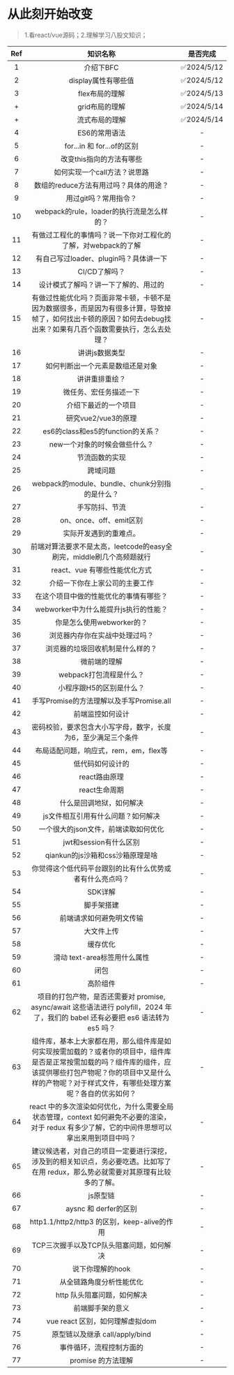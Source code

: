 # 从此刻开始改变

> 1.看react/vue源码；2.理解学习八股文知识；

| Ref | 知识名称 | 是否完成 |
| :----: | :----: | :----: |
| 1 | 介绍下BFC | ✅2024/5/12 |
| 2 | display属性有哪些值 | ✅2024/5/12 |
| 3 | flex布局的理解 | ✅2024/5/13 |
| + | grid布局的理解 | ✅2024/5/14 |
| + | 流式布局的理解 | ✅2024/5/14 |
| 4 | ES6的常用语法 | - |
| 5 | for...in 和 for...of的区别 | - |
| 6 | 改变this指向的方法有哪些 | - |
| 7 | 如何实现一个call方法？说思路 | - |
| 8 | 数组的reduce方法有用过吗？具体的用途？ | - |
| 9 | 用过git吗？常用指令？ | - |
| 10 | webpack的rule，loader的执行流是怎么样的？ | - |
| 11 | 有做过工程化的事情吗？说一下你对工程化的了解，对webpack的了解 | - |
| 12 | 有自己写过loader、plugin吗？具体讲一下 | - |
| 13 | CI/CD了解吗？ | - |
| 14 | 设计模式了解吗？讲一下了解的、用过的 | - |
| 15 | 有做过性能优化吗？页面非常卡顿，卡顿不是因为数据很多，而是因为有很多计算，导致掉帧了，如何找出卡顿的原因？如何去debug找出来？如果有几百个函数需要执行，怎么去处理？ | - |
| 16 | 讲讲js数据类型 | - |
| 17 | 如何判断出一个元素是数组还是对象 | - |
| 18 | 讲讲重排重绘？ | - |
| 19 | 微任务、宏任务描述一下 | - |
| 20 | 介绍下最近的一个项目 | - |
| 21 | 研究vue2/vue3的原理 | - |
| 22 | es6的class和es5的function的关系？ | - |
| 23 | new一个对象的时候会做些什么？ | - |
| 24 | 节流函数的实现 | - |
| 25 | 跨域问题 | - |
| 26 | webpack的module、bundle、chunk分别指的是什么？ | - |
| 27 | 手写防抖、节流 | - |
| 28 | on、once、off、emit区别 | - |
| 29 | 实际开发遇到的重难点。 | - |
| 30 | 前端对算法要求不是太高，leetcode的easy全刷完，middle刷几个高频题就行 | - |
| 31 | react、vue 有哪些性能优化方式 | - |
| 32 | 介绍一下你在上家公司的主要工作 | - |
| 33 | 在这个项目中做的性能优化的事情有哪些？ | - |
| 34 | webworker中为什么能提升js执行的性能？ | - |
| 35 | 你是怎么使用webworker的？ | - |
| 36 | 浏览器内存你在实战中处理过吗？ | - |
| 37 | 浏览器的垃圾回收机制是什么样的？ | - |
| 38 | 微前端的理解 | - |
| 39 | webpack打包流程是什么？ | - |
| 40 | 小程序跟H5的区别是什么？ | - |
| 41 | 手写Promise的方法理解以及手写Promise.all | - |
| 42 | 前端监控如何设计 | - |
| 43 | 密码校验，要求包含大小写字母，数字，长度为6，至少满足三个条件 | - |
| 44 | 布局适配问题，响应式，rem，em，flex等 | - |
| 45 | 低代码如何设计的 | - |
| 46 | react路由原理 | - |
| 47 | react生命周期 | - |
| 48 | 什么是回调地狱，如何解决 | - |
| 49 | js文件相互引用有什么问题？如何解决 | - |
| 50 | 一个很大的json文件，前端读取如何优化 | - |
| 51 | jwt和session有什么区别 | - |
| 52 | qiankun的js沙箱和css沙箱原理是啥 | - |
| 53 | 你觉得这个低代码平台跟别的比有什么优势或者有什么亮点吗？ | - |
| 54 | SDK详解 | - |
| 55 | 脚手架搭建 | - |
| 56 | 前端请求如何避免明文传输 | - |
| 57 | 大文件上传 | - |
| 58 | 缓存优化 | - |
| 59 | 滑动 text-area标签用什么属性 | - |
| 60 | 闭包 | - |
| 61 | 高阶组件 | - |
| 62 | 项目的打包产物，是否还需要对 promise, async/await 这些语法进行 polyfill，2024 年了，我们的 babel 还有必要把 es6 语法转为 es5 吗？ | - |
| 63 | 组件库，基本上大家都在用，那么组件库是如何实现按需加载的？或者你的项目中，组件库是否是正常按需加载的吗？组件库的组件，应该提供哪些打包产物呢？你的项目中又是什么样的产物呢？对于样式文件，有哪些处理方案呢？各自的优劣如何？ | - |
| 64 | react 中的多次渲染如何优化，为什么需要全局状态管理，context 如何避免不必要的渲染，对于 redux 有多少了解，它的中间件思想可以拿出来用到项目中吗？ | - |
| 65 | 建议候选者，对自己的项目一定要进行深挖，涉及到的相关知识点，务必要吃透。比如写了在用 redux，那么势必就需要对其原理有比较多的了解。 | - |
| 66 | js原型链 | - |
| 67 | aysnc 和 derfer的区别 | - |
| 68 | http1.1/http2/http3 的区别，keep-alive的作用 | - |
| 69 | TCP三次握手以及TCP队头阻塞问题，如何解决 | - |
| 70 | 说下你理解的hook | - |
| 71 | 从全链路角度分析性能优化 | - |
| 72 | http 队头阻塞问题，如何解决 | - |
| 73 | 前端脚手架的意义 | - |
| 74 | vue react 区别，如何理解虚拟dom | - |
| 75 | 原型链以及继承 call/apply/bind | - |
| 76 | 事件循环，流程控制方面的 | - |
| 77 | promise 的方法理解 | - |

